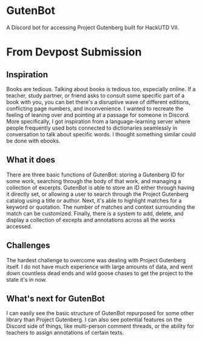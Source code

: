 # GutenBot
A Discord bot for accessing Project Gutenberg built for HackUTD VII.
# From Devpost Submission
## Inspiration
Books are tedious. Talking about books is tedious too, especially online. If a teacher, study partner, or friend asks to consult some specific part of a book with you, you can bet there's a disruptive wave of different editions, conflicting page numbers, and inconvenience. I wanted to recreate the feeling of leaning over and pointing at a passage for someone in Discord. More specifically, I got inspiration from a language-learning server where people frequently used bots connected to dictionaries seamlessly in conversation to talk about specific words. I thought something similar could be done with ebooks.
## What it does
There are three basic functions of GutenBot: storing a Gutenberg ID for some work, searching through the body of that work, and managing a collection of excerpts.
GutenBot is able to store an ID either through having it directly set, or allowing a user to search through the Project Gutenberg catalog using a title or author.
Next, it's able to highlight matches for a keyword or quotation. The number of matches and context surrounding the match can be customized.
Finally, there is a system to add, delete, and display a collection of excepts and annotations across all the works accessed.
## Challenges
The hardest challenge to overcome was dealing with Project Gutenberg itself. I do not have much experience with large amounts of data, and went down countless dead ends and wild goose chases to get the project to the state it's in now.
## What's next for GutenBot
I can easily see the basic structure of GutenBot repurposed for some other library than Project Gutenberg. I can also see potential features on the Discord side of things, like multi-person comment threads, or the ability for teachers to assign annotations of certain texts.
